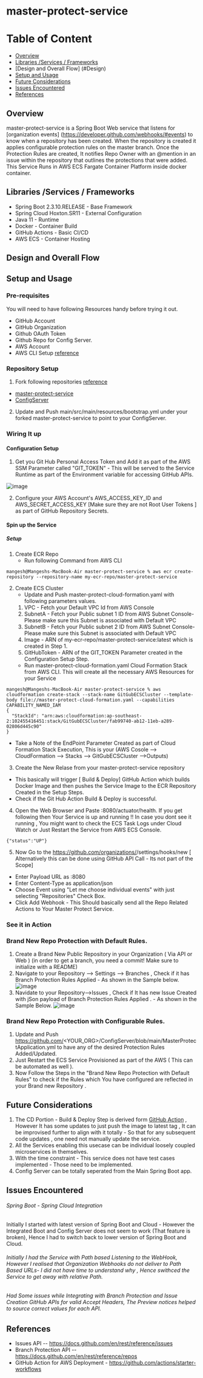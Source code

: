 # master-protect-service

# Table of Content
* [Overview](#Overview)
* [Libraries /Services / Frameworks](#Libraries)
* [Design and Overall Flow] (#Design)
* [Setup and Usage](#setup)
* [Future Considerations](#future)
* [Issues Encountered](#issues)
* [References](References)



## <a name="Overview"/> Overview

master-protect-service is a Spring Boot Web service that listens for [organization events] (https://developer.github.com/webhooks/#events) to know when a repository has been created. 
When the repository is created it applies configurable protection rules on the master branch. 
Once the Protection Rules are created, It notifies Repo Owner with an @mention in an issue within the repository that outlines the protections that were added.
This Service Runs in AWS ECS Fargate Container Platform inside docker container.

## <a name="Libraries"/> Libraries /Services / Frameworks
* Spring Boot 2.3.10.RELEASE - Base Framework
* Spring Cloud Hoxton.SR11 - External Configuration
* Java 11 - Runtime
* Docker - Container Build
* GitHub Actions - Basic CI/CD 
* AWS ECS - Container Hosting

## <a name="Design"/> Design and Overall Flow

## <a name="setup"/> Setup and Usage

### Pre-requisites
You will need to have following  Resources handy before trying it out.
 * GitHub Account
 * GitHub Organization
 * Github OAuth Token
 * Github Repo for Config Server.
 * AWS Account
 * AWS CLI Setup [reference](https://docs.aws.amazon.com/cli/latest/userguide/cli-configure-quickstart.html)
### Repository Setup
1. Fork following repositories [reference](https://docs.github.com/en/github/getting-started-with-github/fork-a-repo)
* [master-protect-service](https://github.com/MangeshOrganization/master-protect-service)
* [ConfigServer](https://github.com/MangeshOrganization/ConfigServer)
2. Update and Push main/src/main/resources/bootstrap.yml under your forked master-protect-service to point to your ConfigServer.

### Wiring It up 
#### Configuration Setup
1. Get you Git Hub Personal Access Token and Add it as part of the AWS SSM Parameter called "GIT_TOKEN" - This will be served to the Service Runtime as part of the Environment variable for accessing GitHub APIs.

![image](https://user-images.githubusercontent.com/2278604/116749112-cc2d8c80-aa43-11eb-8b42-a11430730661.png)

2. Configure your AWS Account's AWS_ACCESS_KEY_ID and AWS_SECRET_ACCESS_KEY [Make sure they are not Root User Tokens ] as part of GitHub Repository Secrets. 
#### Spin up the Service
  
 ##### Setup
 1. Create ECR Repo
      * Run following Command from AWS CLI
 ```
 mangesh@Mangeshs-MacBook-Air master-protect-service % aws ecr create-repository --repository-name my-ecr-repo/master-protect-service

 ```
 2. Create ECS Cluster
    * Update and Push master-protect-cloud-formation.yaml with following parameters values.
     1. VPC - Fetch your Default VPC Id from AWS Console 
     2. SubnetA - Fetch your Public subnet 1 ID from AWS Subnet Console- Please make sure this Subnet is associated with Default VPC
     3. SubnetB - Fetch your Public subnet 2 ID from AWS Subnet Console- Please make sure this Subnet is associated with Default VPC
     4. Image - ARN of my-ecr-repo/master-protect-service:latest which is created in Step 1.
     5. GitHubToken - ARN of the GIT_TOKEN Parameter created in the Configuration Setup Step.
    * Run master-protect-cloud-formation.yaml  Cloud Formation Stack from AWS CLI. 
    This will create all the necessary AWS Resources for your Service 
  ``` 
  mangesh@Mangeshs-MacBook-Air master-protect-service % aws cloudformation create-stack --stack-name GitGubECSCluster --template-body file://master-protect-cloud-formation.yaml --capabilities CAPABILITY_NAMED_IAM
{
    "StackId": "arn:aws:cloudformation:ap-southeast-2:102455416451:stack/GitGubECSCluster/fab99740-ab12-11eb-a289-02806d445c90"
}

  ```
  * Take a Note of the EndPoint Parameter Created as part of Cloud Formation Stack Execution, This is your <LOAD BALANCER DNS URL> (AWS Cosole --> CloudFormation --> Stacks --> GitGubECSCluster -->Outputs)
  3. Create the New Relase from your master-protect-service repository
  * This basically will trigger [ Build & Deploy] GitHub Action which builds Docker Image and then pushes the Service Image to the ECR Repository Created in the Setup Steps.
  * Check if the Git Hub Action Build & Deploy is successful.
  4. Open the Web Browser and Paste <LOAD BALANCER DNS URL>:8080/actuator/health. If you get following then Your Service is up and running !!
  In case you dont see it running , You might want to check the ECS Task Logs under Cloud Watch or Just Restart the Service from AWS ECS Console.
  ```
  {"status":"UP"}
  ```
  5. Now Go to the https://github.com/organizations/<YourOrgName>/settings/hooks/new [ Alternatively this can be done using GitHub API Call - Its not part of the Scope]
  * Enter Payload URL as <LOAD BALANCER DNS URL>:8080
  * Enter Content-Type as application/json
  * Choose Event using "Let me choose individual events" with just selecting "Repositories" Check Box.
  * Click Add Webhook - This Should basically send all the Repo Related Actions to Your Master Protect Service.

### See it in Action
### Brand New Repo Protection with Default Rules.
1. Create a Brand New Public Repository in your Organization ( Via API or Web ) (in order to get a branch, you need a commit! Make sure to initialize with a README)
2. Navigate to your Repository --> Settings --> Branches , Check if it has Branch Protection Rules Applied - As shown in the Sample below.
![image](https://user-images.githubusercontent.com/2278604/116807898-0cdaf200-ab79-11eb-92b1-e922692adc7f.png)
3. Navidate to your Repository-->Issues , Check if It has new Issue Created with jSon payload of Branch Protection Rules Applied . - As shown in the Sample Below.
![image](https://user-images.githubusercontent.com/2278604/116807939-62af9a00-ab79-11eb-88bb-aa3965649c46.png)

### Brand New Repo Protection with Configurable Rules.
1. Update and Push https://github.com/<YOUR_ORG>/ConfigServer/blob/main/MasterProtectApplication.yml to have any of the desired Protection Rules Added/Updated.
2. Just Restart the ECS Service Provisioned as part of the AWS ( This can be automated as well ).
3. Now Follow the Steps in the "Brand New Repo Protection with Default Rules" to check if the Rules which You have configured are reflected in your Brand new Repository .

## <a name="future"/> Future Considerations
1. The CD Portion - Build & Deploy Step is derived form [GitHub Action](https://github.com/actions/starter-workflows) , However It has some updates to just push the image to latest tag , It can be improvised further to align with it totally - So that for any subsequent code updates , one need not manually update the service.
2. All the Services enabling this usecase can be individual loosely coupled microservices in themselves.
3. With the time constraint - This service does not have test cases implemented - Those need to be implemented.
4. Config Server can be totally seperated from the Main Spring Boot app.


## <a name="issues"/> Issues Encountered
###### Spring Boot - Spring Cloud Integration
 Initially I started with latest version of Spring Boot and Cloud - However the Integrated Boot and Config Server does not seem to work (That feature is broken), Hence I had to switch back to lower version of Spring Boot and Cloud.
###### Initially I had the Service with Path based Listening to the WebHook, However I realised that Organization Webhooks do not deliver to Path Based URLs- I did not have time to understand why , Hence swithced the Service to get away with relative Path.
###### Had Some issues while Integrating with Branch Protection and Issue Creation GitHub APIs for valid Accept Headers, The Preview notices helped to source correct values for each API.
 

## <a name="References"/> References
* Issues API -- https://docs.github.com/en/rest/reference/issues
* Branch Protection API -- https://docs.github.com/en/rest/reference/repos
* GitHub Action for AWS Deployment - https://github.com/actions/starter-workflows

